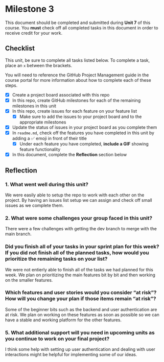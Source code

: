# Milestone 3

This document should be completed and submitted during **Unit 7** of this course. You **must** check off all completed tasks in this document in order to receive credit for your work.

## Checklist

This unit, be sure to complete all tasks listed below. To complete a task, place an `x` between the brackets.

You will need to reference the GitHub Project Management guide in the course portal for more information about how to complete each of these steps.

- [x] Create a project board associated with this repo
- [x] In this repo, create GitHub milestones for each of the remaining milestones in this unit
- [x] In this repo, create issues for each feature on your feature list
  - [x] Make sure to add the issues to your project board and to the appropriate milestones
- [x] Update the status of issues in your project board as you complete them
- [x] In `readme.md`, check off the features you have completed in this unit by adding a ✅ emoji in front of their title
  - [x] Under each feature you have completed, **include a GIF** showing feature functionality
- [x] In this document, complete the **Reflection** section below

## Reflection

### 1. What went well during this unit?

We were easily able to setup the repo to work with each other on the project. By having an issues list setup we can assign and check off small issues as we complete them.

### 2. What were some challenges your group faced in this unit?

There were a few challenges with getting the dev branch to merge with the main branch.

### Did you finish all of your tasks in your sprint plan for this week? If you did not finish all of the planned tasks, how would you prioritize the remaining tasks on your list?

We were not entierly able to finish all of the tasks we had planned for this week. We plan on prioritizing the main features bit by bit and then working on the smaller features.

### Which features and user stories would you consider “at risk”? How will you change your plan if those items remain “at risk”?

Some of the beginner bits such as the backend and user authentication are at risk. We plan on working on these features as soon as possible so we can have a stable and working platform for the other features.

### 5. What additional support will you need in upcoming units as you continue to work on your final project?

I think some help with setting up user authentication and dealing with user interactions might be helpful for implementing some of our ideas.

